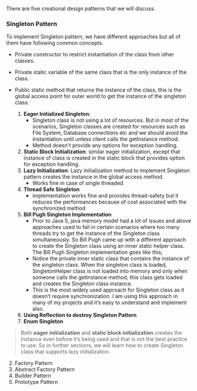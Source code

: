 There are five creational design patterns that we will discuss.

### Singleton Pattern

To implement Singleton pattern, we have different approaches but all of
them have following common concepts.

- Private constructor to restrict instantiation of the class from other
  classes.
- Private static variable of the same class that is the only instance of the
  class.
- Public static method that returns the instance of the class, this is the
  global access point for outer world to get the instance of the singleton
  class.

    1. **Eager Initialized Singleton**:
        - Singleton class is not using a lot of resources. But in most of the scenarios, Singleton classes are created
          for resources such as File System, Database connections etc and we should avoid the
          instantiation until unless client calls the getInstance method.
        - Method doesn't provide any options for exception handling.
    2. **Static Block Initialization**: similar eager initialization, except that instance of class is created in the
       static
       block that provides option for exception handling.
    3. **Lazy Initialization**: Lazy initialization method to implement Singleton pattern creates the instance in the
       global
       access method.
        - Works fine in case of single threaded
    4. **Thread Safe Singleton**
        - implementation works fine and provides thread-safety but it reduces the performances because of cost
          associated with the synchronized method
    5. **Bill Pugh Singleton Implementation**
        - Prior to Java 5, java memory model had a lot of issues and above approaches
          used to fail in certain scenarios where too many threads try to get the
          instance of the Singleton class simultaneously. So Bill Pugh came up with a
          different approach to create the Singleton class using an inner static helper
          class. The Bill Pugh Singleton implementation goes like this;
        - Notice the private inner static class that contains the instance of the
          singleton class. When the singleton class is loaded, SingletonHelper class is
          not loaded into memory and only when someone calls the getInstance
          method, this class gets loaded and creates the Singleton class instance.
        - This is the most widely used approach for Singleton class as it doesn’t
          require synchronization. I am using this approach in many of my projects
          and it’s easy to understand and implement also.
    6. **Using Reflection to destroy Singleton Pattern**
    7. **Enum Singleton**

> Both **eager initialization** and **static block initialization** creates the instance
> even before it’s being used and that is not the best practice to use. So in
> further sections, we will learn how to create Singleton class that supports
> lazy initialization.

2. Factory Pattern
3. Abstract Factory Pattern
4. Builder Pattern
5. Prototype Pattern